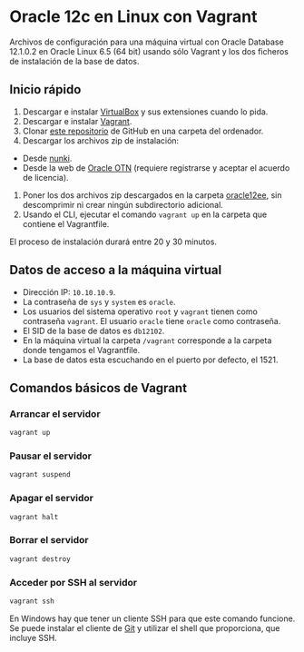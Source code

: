 # Oracle 12c en Linux con Vagrant

Archivos de configuración para una máquina virtual con Oracle Database 12.1.0.2 en Oracle Linux 6.5 (64 bit) usando sólo Vagrant y los dos ficheros de instalación de la base de datos.

## Inicio rápido

1. Descargar e instalar [VirtualBox][2] y sus extensiones cuando lo pida.
1. Descargar e instalar [Vagrant][1].
1. Clonar [este repositorio][3] de GitHub en una carpeta del ordenador.
1. Descargar los archivos zip de instalación:
  - Desde [nunki][5]. 
  - Desde la web de [Oracle OTN][4] (requiere registrarse y aceptar el acuerdo de licencia).
1. Poner los dos archivos zip descargados en la carpeta [oracle12ee](./oracle12ee/), sin descomprimir ni crear ningún subdirectorio adicional.
1. Usando el CLI, ejecutar el comando `vagrant up` en la carpeta que contiene el Vagrantfile.

El proceso de instalación durará entre 20 y 30 minutos.

## Datos de acceso a la máquina virtual

- Dirección IP: `10.10.10.9`.
- La contraseña de `sys` y `system` es `oracle`.
- Los usuarios del sistema operativo `root` y `vagrant` tienen como contraseña `vagrant`. El usuario `oracle` tiene `oracle` como contraseña.
- El SID de la base de datos es `db12102`.
- En la máquina virtual la carpeta `/vagrant` corresponde a la carpeta donde tengamos el Vagrantfile.
- La base de datos esta escuchando en el puerto por defecto, el 1521.

## Comandos básicos de Vagrant

### Arrancar el servidor
```bash
vagrant up
```

### Pausar el servidor
```bash
vagrant suspend
```

### Apagar el servidor
```bash
vagrant halt
```

### Borrar el servidor
```bash
vagrant destroy
```

### Acceder por SSH al servidor
```bash
vagrant ssh
```
En Windows hay que tener un cliente SSH para que este comando funcione. Se puede instalar el cliente de [Git][6] y utilizar el shell que proporciona, que incluye SSH.

[1]: https://www.vagrantup.com/downloads.html
[2]: https://www.virtualbox.org/wiki/Downloads
[3]: https://github.com/Egibide-PROG2015/vagrant-oracle-12-ee-linux
[4]: http://www.oracle.com/technetwork/database/enterprise-edition/downloads/database12c-linux-download-2240591.html
[5]: http://nunki.diocesanas.org/software/oracle12ee/
[6]: https://git-scm.com/downloads

